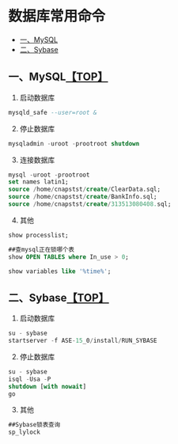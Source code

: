 # <a name="top">数据库常用命令</a>
* [一、MySQL](#anchor1)
* [二、Sybase](#anchor2)

## <a name="anchor1">一、MySQL</a>[【TOP】](#top)
1. 启动数据库
```sql
mysqld_safe --user=root &
```
2. 停止数据库
```sql
mysqladmin -uroot -prootroot shutdown
```
3. 连接数据库
```sql
mysql -uroot -prootroot
set names latin1;
source /home/cnapstst/create/ClearData.sql;
source /home/cnapstst/create/BankInfo.sql;
source /home/cnapstst/create/313513080408.sql;
```
4. 其他
```sql
show processlist;

##查mysql正在锁哪个表
show OPEN TABLES where In_use > 0;

show variables like '%time%';
```

## <a name="anchor2">二、Sybase</a>[【TOP】](#top)
1. 启动数据库
```sql
su - sybase
startserver -f ASE-15_0/install/RUN_SYBASE
```
2. 停止数据库
```sql
su - sybase
isql -Usa -P
shutdown [with nowait]
go
```
3. 其他
```sql
##Sybase锁表查询
sp_lylock
```
